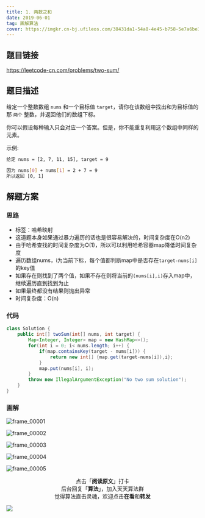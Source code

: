 ```yaml
---
title: 1. 两数之和
date: 2019-06-01
tag: 画解算法
cover: https://imgkr.cn-bj.ufileos.com/38431da1-54a8-4e45-b758-5e7a6be37428.png
---
```


## 题目链接

https://leetcode-cn.com/problems/two-sum/

## 题目描述

给定一个整数数组 `nums` 和一个目标值 `target`，请你在该数组中找出和为目标值的那 `两个` 整数，并返回他们的数组下标。

你可以假设每种输入只会对应一个答案。但是，你不能重复利用这个数组中同样的元素。

示例:

```bash
给定 nums = [2, 7, 11, 15], target = 9

因为 nums[0] + nums[1] = 2 + 7 = 9
所以返回 [0, 1]
```

## 解题方案

### 思路

- 标签：哈希映射
- 这道题本身如果通过暴力遍历的话也是很容易解决的，时间复杂度在O(n2)
- 由于哈希查找的时间复杂度为O(1)，所以可以利用哈希容器map降低时间复杂度
- 遍历数组nums，i为当前下标，每个值都判断map中是否存在`target-nums[i]`的key值
- 如果存在则找到了两个值，如果不存在则将当前的`(nums[i],i)`存入map中，继续遍历直到找到为止
- 如果最终都没有结果则抛出异常
- 时间复杂度：O(n)


### 代码

```java
class Solution {
    public int[] twoSum(int[] nums, int target) {
        Map<Integer, Integer> map = new HashMap<>();
        for(int i = 0; i< nums.length; i++) {
            if(map.containsKey(target - nums[i])) {
                return new int[] {map.get(target-nums[i]),i};
            }
            map.put(nums[i], i);
        }
        throw new IllegalArgumentException("No two sum solution");
    }
}
```

### 画解

![frame_00001](https://imgkr.cn-bj.ufileos.com/09acf414-6f96-4b37-b092-8aee21e02c37.png)

![frame_00002](https://imgkr.cn-bj.ufileos.com/3bb9265e-f1e3-42f3-9db9-8bf33e68c159.png)

![frame_00003](https://imgkr.cn-bj.ufileos.com/df561dad-00af-4ce4-99f9-da2395f102f4.png)

![frame_00004](https://imgkr.cn-bj.ufileos.com/0a145917-2a28-44b3-bfd8-820831a82169.png)

![frame_00005](https://imgkr.cn-bj.ufileos.com/38431da1-54a8-4e45-b758-5e7a6be37428.png)

<span style="display:block;text-align:center;">点击「<strong>阅读原文</strong>」打卡</span>
<span style="display:block;text-align:center;">后台回复「<strong>算法</strong>」，加入天天算法群</span>
<span style="display:block;text-align:center;">觉得算法直击灵魂，欢迎点击<strong>在看</strong>和<strong>转发</strong></span>

![](https://gitee.com/guanpengchn/picture/raw/master/2020-9-11/1599805100027-image.png)
